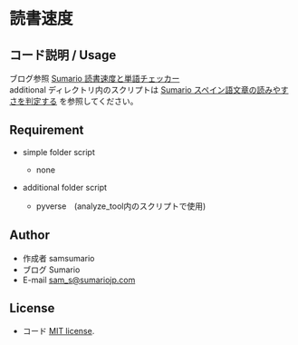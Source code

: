# 読書速度

## コード説明 / Usage

ブログ参照 [Sumario 読書速度と単語チェッカー](https://sumariojp.com/2021/09/17/780/)  
additional ディレクトリ内のスクリプトは [Sumario スペイン語文章の読みやすさを判定する](https://sumariojp.com/2021/09/06/726/)
を参照してください。

## Requirement

- simple folder script
  - none

- additional folder script
  - pyverse　(analyze_tool内のスクリプトで使用)

## Author
 
* 作成者 samsumario
* ブログ Sumario
* E-mail sam_s@sumariojp.com
 
## License
* コード
[MIT license](https://en.wikipedia.org/wiki/MIT_License).
 
